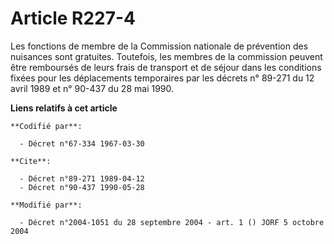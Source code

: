 # Article R227-4

Les fonctions de membre de la Commission nationale de prévention des nuisances sont gratuites. Toutefois, les membres de la
commission peuvent être remboursés de leurs frais de transport et de séjour dans les conditions fixées pour les déplacements
temporaires par les décrets n° 89-271 du 12 avril 1989 et n° 90-437 du 28 mai 1990.

**Liens relatifs à cet article**

	**Codifié par**:

	  - Décret n°67-334 1967-03-30

	**Cite**:

	  - Décret n°89-271 1989-04-12
	  - Décret n°90-437 1990-05-28

	**Modifié par**:

	  - Décret n°2004-1051 du 28 septembre 2004 - art. 1 () JORF 5 octobre 2004
